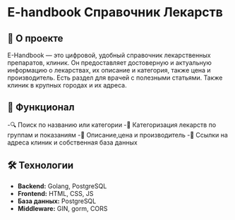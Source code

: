 # E-handbook Справочник Лекарств
## 📖 О проекте
E-Handbook — это цифровой, удобный справочник лекарственных препаратов, клиник.
Он предоставляет достоверную и актуальную информацию о лекарствах, их описание и категория, также цена и производитель. Есть раздел для врачей с полезными статьями. Также клиник в крупных городах и их адреса.

## 🚀 Функционал
-🔍 Поиск по названию или категории
-📂 Категоризация лекарств по группам и показаниям
-📑 Описание,цена и производитель
-🔗 Ссылки на адреса клиник и собственная база данных
## 🛠️ Технологии
- **Backend:** Golang, PostgreSQL  
- **Frontend:** HTML, CSS, JS  
- **База данных:** PostgreSQL  
- **Middleware:** GIN, gorm, CORS
